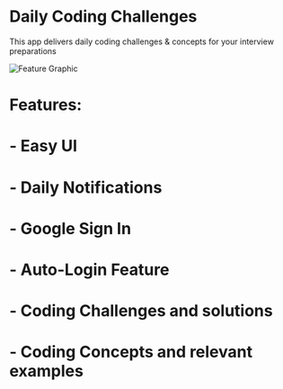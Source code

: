 # Daily Coding Challenges

This app delivers daily coding challenges & concepts for your interview preparations

![Feature Graphic](https://ibb.co/tKkqKqY)

# Features:
# - Easy UI
# - Daily Notifications
# - Google Sign In
# - Auto-Login Feature
# - Coding Challenges and solutions
# - Coding Concepts and relevant examples
